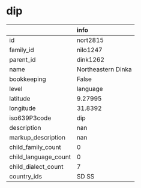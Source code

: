 # dip
|                      | info               |
|:---------------------|:-------------------|
| id                   | nort2815           |
| family_id            | nilo1247           |
| parent_id            | dink1262           |
| name                 | Northeastern Dinka |
| bookkeeping          | False              |
| level                | language           |
| latitude             | 9.27995            |
| longitude            | 31.8392            |
| iso639P3code         | dip                |
| description          | nan                |
| markup_description   | nan                |
| child_family_count   | 0                  |
| child_language_count | 0                  |
| child_dialect_count  | 7                  |
| country_ids          | SD SS              |